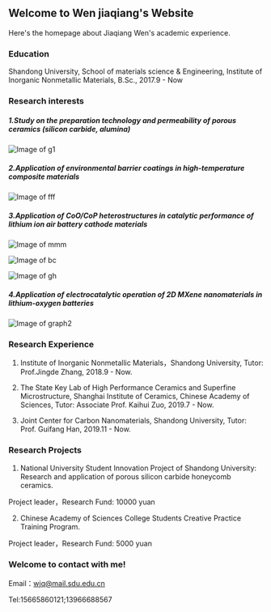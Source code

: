 ## Welcome to Wen jiaqiang's Website

Here's the homepage about Jiaqiang Wen's academic experience.

### Education

Shandong University, School of materials science & Engineering, Institute of Inorganic Nonmetallic Materials, B.Sc., 2017.9 - Now

### Research interests

##### 1.Study on the preparation technology and permeability of porous ceramics (silicon carbide, alumina)

![Image of g1](https://raw.githubusercontent.com/NeedleCandy/Wen-Jiaqiang.github.io/master/g1.jpg)

##### 2.Application of environmental barrier coatings in high-temperature composite materials

![Image of fff](https://raw.githubusercontent.com/NeedleCandy/Wen-Jiaqiang.github.io/master/fff.png)

##### 3.Application of CoO/CoP heterostructures in catalytic performance of lithium ion air battery cathode materials

![Image of mmm](https://raw.githubusercontent.com/NeedleCandy/Wen-Jiaqiang.github.io/master/mmm.png)

![Image of bc](https://raw.githubusercontent.com/NeedleCandy/Wen-Jiaqiang.github.io/master/bc.png)

![Image of gh](https://raw.githubusercontent.com/NeedleCandy/Wen-Jiaqiang.github.io/master/gh.png)

##### 4.Application of electrocatalytic operation of 2D MXene nanomaterials in lithium-oxygen batteries

![Image of graph2](https://raw.githubusercontent.com/NeedleCandy/Wen-Jiaqiang.github.io/master/graph2.png)

### Research Experience

1. Institute of Inorganic Nonmetallic Materials，Shandong University, Tutor: Prof.Jingde Zhang, 2018.9 - Now.

2. The State Key Lab of High Performance Ceramics and Superfine Microstructure, Shanghai Institute of Ceramics, Chinese Academy of Sciences, Tutor: Associate Prof. Kaihui Zuo, 2019.7 - Now.

3. Joint Center for Carbon Nanomaterials, Shandong University, Tutor: Prof. Guifang Han, 2019.11 - Now.

### Research Projects

1. National University Student Innovation Project of Shandong University: Research and application of porous silicon carbide honeycomb ceramics.

 Project leader，Research Fund: 10000 yuan

2. Chinese Academy of Sciences College Students Creative Practice Training Program.

 Project leader，Research Fund: 5000 yuan

### Welcome to contact with me!

Email：wjq@mail.sdu.edu.cn

Tel:15665860121;13966688567
